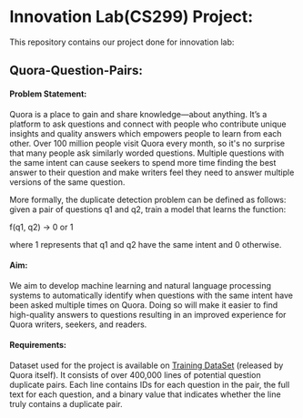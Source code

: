 #   Innovation Lab(CS299) Project: 

This repository contains our project done for innovation lab:


## Quora-Question-Pairs:

#### Problem Statement:

Quora is a place to gain and share knowledge—about anything. It’s a platform to ask questions and connect with people who contribute unique insights and quality answers which empowers people to learn from each other. Over 100 million people visit Quora every month, so it's no surprise that many people ask similarly worded questions. Multiple questions with the same intent can cause seekers to spend more time finding the best answer to their question and make writers feel they need to answer multiple versions of the same question.

More formally, the duplicate detection problem can be defined as follows: given a pair of questions q1 and q2, train a model that learns the function:
 
 f(q1, q2) → 0 or 1 
 
where 1 represents that q1 and q2 have the same intent and 0 otherwise.

#### Aim: 

We aim to develop machine learning and natural language processing systems to automatically identify when questions with the same intent have been asked multiple times on Quora. Doing so will make it easier to find high-quality answers to questions resulting in an improved experience for Quora writers, seekers, and readers.

#### Requirements:
Dataset used for the project is available on [Training DataSet](http://qim.fs.quoracdn.net/quora_duplicate_questions.tsv) (released by Quora itself). It consists of over 400,000 lines of potential question duplicate pairs. Each line contains IDs for each question in the pair, the full text for each question, and a binary value that indicates whether the line truly contains a duplicate pair.
